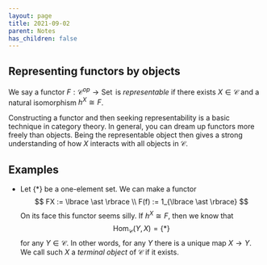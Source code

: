 ```yaml
---
layout: page
title: 2021-09-02
parent: Notes
has_children: false
---
```


## Representing functors by objects

We say a functor $F : \mathcal C^{op} \to \operatorname{Set}$ is _representable_ if 
there exists $X \in \mathcal C$ and a natural isomorphism $h^X \cong F$. 

Constructing a functor and then seeking representability is a basic technique in 
category theory. In general, you can dream up functors more freely than objects. 
Being the representable object then gives a strong understanding of how $X$ 
interacts with all objects in $\mathcal C$. 

## Examples

- Let $\lbrace \ast \rbrace$ be a one-element set. We can make a functor 
$$
    FX  := \lbrace \ast \rbrace \\
    F(f) := 1_{\lbrace \ast \rbrace}
$$
On its face this functor seems silly. If $h^X \cong F$, then we know that 
$$
    \operatorname{Hom}_{\mathcal C}(Y,X) = \lbrace \ast \rbrace
$$
for any $Y \in \mathcal C$. In other words, for any $Y$ there is a unique map 
$X \to Y$. We call such $X$ a _terminal object_ of $\mathcal C$ if it exists. 